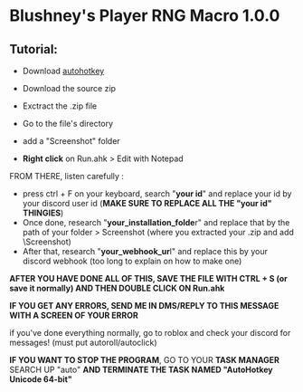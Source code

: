# Blushney's Player RNG Macro 1.0.0

## Tutorial:

- Download [autohotkey](https://www.autohotkey.com/download/ahk-install.exe)
- Download the source zip

- Exctract the .zip file

- Go to the file's directory
- add a "Screenshot" folder
- **Right click** on Run.ahk > Edit with Notepad

FROM THERE, listen carefully : 

- press ctrl + F on your keyboard, search "**your id**" and replace your id by your discord user id (**MAKE SURE TO REPLACE ALL THE "your id" THINGIES**)
- Once done, research "**your_installation_folde**r" and replace that by the path of your folder > Screenshot (where you extracted your .zip and add \Screenshot)
- After that, research "**your_webhook_ur**l" and replace this by your discord webhook (too long to explain on how to make one)

**AFTER YOU HAVE DONE ALL OF THIS, SAVE THE FILE WITH CTRL + S (or save it normally) AND THEN DOUBLE CLICK ON Run.ahk**

**IF YOU GET ANY ERRORS, SEND ME IN DMS/REPLY TO THIS MESSAGE WITH A SCREEN OF YOUR ERROR**

if you've done everything normally, go to roblox and check your discord for messages! (must put autoroll/autoclick)

**IF YOU WANT TO STOP THE PROGRAM**, GO TO YOUR **TASK MANAGER** SEARCH UP "auto" **AND TERMINATE THE TASK NAMED "AutoHotkey Unicode 64-bit"**
